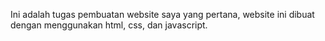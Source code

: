 Ini adalah tugas pembuatan website saya yang pertana, website ini dibuat dengan menggunakan html, css, dan javascript.
